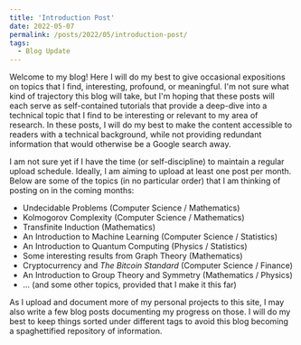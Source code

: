 ```yaml
---
title: 'Introduction Post'
date: 2022-05-07
permalink: /posts/2022/05/introduction-post/
tags:
  - Blog Update
---
```


Welcome to my blog! Here I will do my best to give occasional expositions on topics that I find, interesting, profound, or meaningful. I'm not sure what kind of trajectory this blog will take, but I'm hoping that these posts will each serve as self-contained tutorials that provide a deep-dive into a technical topic that I find to be interesting or relevant to my area of research. In these posts, I will do my best to make the content accessible to readers with a technical background, while not providing redundant information that would otherwise be a Google search away.

I am not sure yet if I have the time (or self-discipline) to maintain a regular upload schedule. Ideally, I am aiming to upload at least one post per month. Below are some of the topics (in no particular order) that I am thinking of posting on in the coming months:

* Undecidable Problems (Computer Science / Mathematics)
* Kolmogorov Complexity (Computer Science / Mathematics)
* Transfinite Induction (Mathematics)
* An Introduction to Machine Learning (Computer Science / Statistics)
* An Introduction to Quantum Computing (Physics / Statistics)
* Some interesting results from Graph Theory (Mathematics)
* Cryptocurrency and *The Bitcoin Standard* (Computer Science / Finance)
* An Introduction to Group Theory and Symmetry (Mathematics / Physics)
* ... (and some other topics, provided that I make it this far)

As I upload and document more of my personal projects to this site, I may also write a few blog posts documenting my progress on those. I will do my best to keep things sorted under different tags to avoid this blog becoming a spaghettified repository of information.

